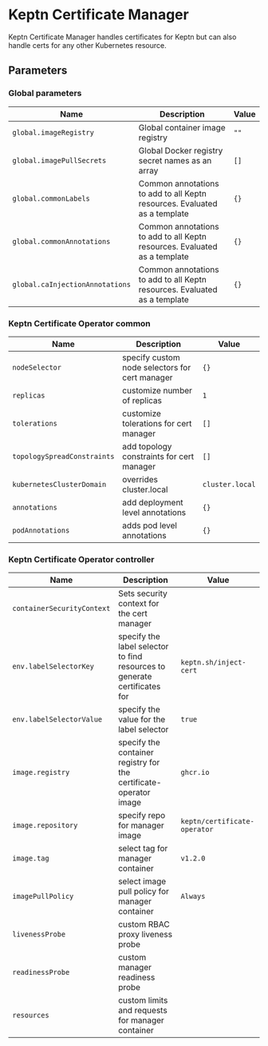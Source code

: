 # Keptn Certificate Manager

Keptn Certificate Manager handles certificates for Keptn but can also handle certs for any other Kubernetes
resource.

<!-- markdownlint-disable MD012 -->
## Parameters

### Global parameters

| Name                       | Description                                                               | Value |
| -------------------------- | ------------------------------------------------------------------------- | ----- |
| `global.imageRegistry`     | Global container image registry                                           | `""`  |
| `global.imagePullSecrets`  | Global Docker registry secret names as an array                           | `[]`  |
| `global.commonLabels`      | Common annotations to add to all Keptn resources. Evaluated as a template | `{}`  |
| `global.commonAnnotations` | Common annotations to add to all Keptn resources. Evaluated as a template | `{}`  |
| `global.caInjectionAnnotations` | Common annotations to add to all Keptn resources. Evaluated as a template | `{}`  |

### Keptn Certificate Operator common

| Name                        | Description                                    | Value           |
| --------------------------- | ---------------------------------------------- | --------------- |
| `nodeSelector`              | specify custom node selectors for cert manager | `{}`            |
| `replicas`                  | customize number of replicas                   | `1`             |
| `tolerations`               | customize tolerations for cert manager         | `[]`            |
| `topologySpreadConstraints` | add topology constraints for cert manager      | `[]`            |
| `kubernetesClusterDomain`   | overrides cluster.local                        | `cluster.local` |
| `annotations`               | add deployment level annotations               | `{}`            |
| `podAnnotations`            | adds pod level annotations                     | `{}`            |

### Keptn Certificate Operator controller

| Name                       | Description                                                               | Value                        |
| -------------------------- | ------------------------------------------------------------------------- | ---------------------------- |
| `containerSecurityContext` | Sets security context for the cert manager                                |                              |
| `env.labelSelectorKey`     | specify the label selector to find resources to generate certificates for | `keptn.sh/inject-cert`       |
| `env.labelSelectorValue`   | specify the value for the label selector                                  | `true`                       |
| `image.registry`           | specify the container registry for the certificate-operator image         | `ghcr.io`                    |
| `image.repository`         | specify repo for manager image                                            | `keptn/certificate-operator` |
| `image.tag`                | select tag for manager container                                          | `v1.2.0`                     |
| `imagePullPolicy`          | select image pull policy for manager container                            | `Always`                     |
| `livenessProbe`            | custom RBAC proxy liveness probe                                          |                              |
| `readinessProbe`           | custom manager readiness probe                                            |                              |
| `resources`                | custom limits and requests for manager container                          |                              |
